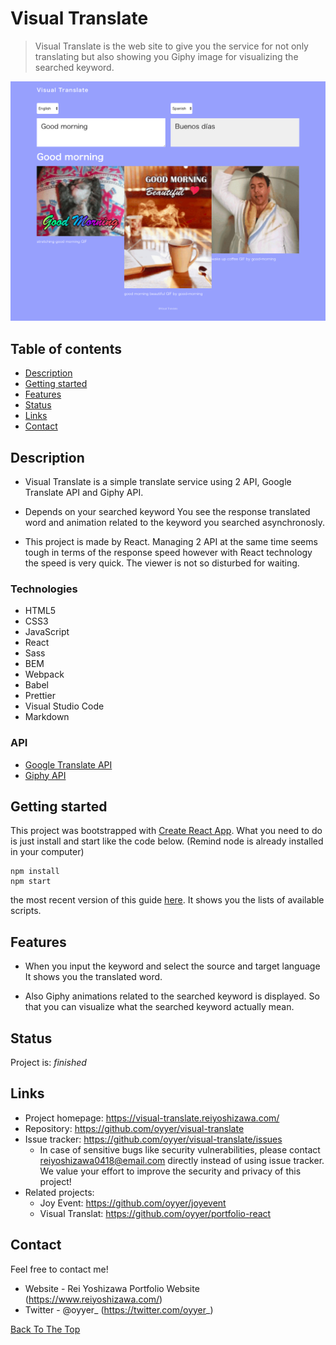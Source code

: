 # Visual Translate

> Visual Translate is the web site to give you the service for not only translating but also showing you Giphy image for visualizing the searched keyword.

![Example screenshot](./src/assets/project_example01.jpg)

## Table of contents

- [Description](#Description)
- [Getting started](#Getting-started)
- [Features](#Features)
- [Status](#Status)
- [Links](#Links)
- [Contact](#Contact)

## Description

- Visual Translate is a simple translate service using 2 API, Google Translate API and Giphy API.

- Depends on your searched keyword You see the response translated word and animation related to the keyword you searched asynchronosly.

- This project is made by React. Managing 2 API at the same time seems tough in terms of the response speed however with React technology the speed is very quick. The viewer is not so disturbed for waiting.

### Technologies

- HTML5
- CSS3
- JavaScript
- React
- Sass
- BEM
- Webpack
- Babel
- Prettier
- Visual Studio Code
- Markdown

### API

- [Google Translate API](https://cloud.google.com/translate/)
- [Giphy API](https://developers.giphy.com/)

## Getting started

This project was bootstrapped with [Create React App](https://github.com/facebook/create-react-app). What you need to do is just install and start like the code below.
(Remind node is already installed in your computer)

```shell
npm install
npm start
```

the most recent version of this guide [here](https://github.com/facebook/create-react-app/blob/master/packages/react-scripts/template/README.md). It shows you the lists of available scripts.

## Features

- When you input the keyword and select the source and target language It shows you the translated word.

- Also Giphy animations related to the searched keyword is displayed. So that you can visualize what the searched keyword actually mean.

## Status

Project is: _finished_

## Links

- Project homepage: https://visual-translate.reiyoshizawa.com/
- Repository: https://github.com/oyyer/visual-translate
- Issue tracker: https://github.com/oyyer/visual-translate/issues
  - In case of sensitive bugs like security vulnerabilities, please contact
    reiyoshizawa0418@email.com directly instead of using issue tracker. We value your effort
    to improve the security and privacy of this project!
- Related projects:
  - Joy Event: https://github.com/oyyer/joyevent
  - Visual Translat: https://github.com/oyyer/portfolio-react

## Contact

Feel free to contact me!

- Website - Rei Yoshizawa Portfolio Website (https://www.reiyoshizawa.com/)
- Twitter - @oyyer\_ (https://twitter.com/oyyer_)

[Back To The Top](#Visual-Translate)
